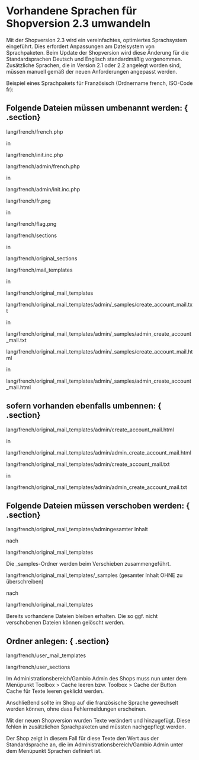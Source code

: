 # Vorhandene Sprachen für Shopversion 2.3 umwandeln 

Mit der Shopversion 2.3 wird ein vereinfachtes, optimiertes Sprachsystem eingeführt. Dies erfordert Anpassungen am Dateisystem von Sprachpaketen. Beim Update der Shopversion wird diese Änderung für die Standardsprachen Deutsch und Englisch standardmäßig vorgenommen. Zusätzliche Sprachen, die in Version 2.1 oder 2.2 angelegt worden sind, müssen manuell gemäß der neuen Anforderungen angepasst werden.

Beispiel eines Sprachpakets für Französisch \(Ordnername french, ISO-Code fr\):

## Folgende Dateien müssen umbenannt werden: { .section}

lang/french/french.php

in

lang/french/init.inc.php

lang/french/admin/french.php

in

lang/french/admin/init.inc.php

lang/french/fr.png

in

lang/french/flag.png

lang/french/sections

in

lang/french/original\_sections

lang/french/mail\_templates

in

lang/french/original\_mail\_templates

lang/french/original\_mail\_templates/admin/\_samples/create\_account\_mail.txt

in

lang/french/original\_mail\_templates/admin/\_samples/admin\_create\_account\_mail.txt

lang/french/original\_mail\_templates/admin/\_samples/create\_account\_mail.html

in

lang/french/original\_mail\_templates/admin/\_samples/admin\_create\_account\_mail.html

## sofern vorhanden ebenfalls umbennen: { .section}

lang/french/original\_mail\_templates/admin/create\_account\_mail.html

in

lang/french/original\_mail\_templates/admin/admin\_create\_account\_mail.html

lang/french/original\_mail\_templates/admin/create\_account\_mail.txt

in

lang/french/original\_mail\_templates/admin/admin\_create\_account\_mail.txt

## Folgende Dateien müssen verschoben werden: { .section}

lang/french/original\_mail\_templates/admingesamter Inhalt

nach

lang/french/original\_mail\_templates

Die \_samples-Ordner werden beim Verschieben zusammengeführt.

lang/french/original\_mail\_templates/\_samples \(gesamter Inhalt OHNE zu überschreiben\)

nach

lang/french/original\_mail\_templates

Bereits vorhandene Dateien bleiben erhalten. Die so ggf. nicht verschobenen Dateien können gelöscht werden.

## Ordner anlegen: { .section}

lang/french/user\_mail\_templates

lang/french/user\_sections

Im Administrationsbereich/Gambio Admin des Shops muss nun unter dem Menüpunkt Toolbox \> Cache leeren bzw. Toolbox \> Cache der Button Cache für Texte leeren geklickt werden.

Anschließend sollte im Shop auf die französische Sprache gewechselt werden können, ohne dass Fehlermeldungen erscheinen.

Mit der neuen Shopversion wurden Texte verändert und hinzugefügt. Diese fehlen in zusätzlichen Sprachpaketen und müssten nachgepflegt werden.

Der Shop zeigt in diesem Fall für diese Texte den Wert aus der Standardsprache an, die im Administrationsbereich/Gambio Admin unter dem Menüpunkt Sprachen definiert ist.



